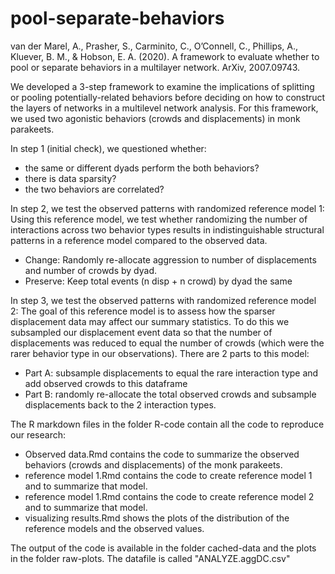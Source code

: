 # pool-separate-behaviors

van der Marel, A., Prasher, S., Carminito, C., O’Connell, C., Phillips, A., Kluever, B. M., & Hobson, E. A. (2020). A framework to evaluate whether to pool or separate behaviors in a multilayer network. ArXiv, 2007.09743. 

We developed a 3-step framework to examine the implications of splitting or pooling potentially-related behaviors before deciding on how to construct the layers of networks in a multilevel network analysis. For this framework, we used two agonistic behaviors (crowds and displacements) in monk parakeets. 

In step 1 (initial check), we questioned whether:
  - the same or different dyads perform the both behaviors?
  - there is data sparsity?
  - the two behaviors are correlated?

In step 2, we test the observed patterns with randomized reference model 1: Using this reference model, we test whether randomizing the number of interactions across two behavior types results in indistinguishable structural patterns in a reference model compared to the observed data.
  - Change: Randomly re-allocate aggression to number of displacements and number of crowds by dyad. 
  - Preserve: Keep total events (n disp + n crowd) by dyad the same

In step 3, we test the observed patterns with randomized reference model 2: The goal of this reference model is to assess how the sparser displacement data may affect our summary statistics. To do this we subsampled our displacement event data so that the number of displacements was reduced to equal the number of crowds (which were the rarer behavior type in our observations). There are 2 parts to this model:
- Part A: subsample displacements to equal the rare interaction type and add observed crowds to this dataframe
- Part B: randomly re-allocate the total observed crowds and subsample displacements back to the 2 interaction types.

The R markdown files in the folder R-code contain all the code to reproduce our research:
 - Observed data.Rmd contains the code to summarize the observed behaviors (crowds and displacements) of the monk parakeets. 
 - reference model 1.Rmd contains the code to create reference model 1 and to summarize that model. 
 - reference model 1.Rmd contains the code to create reference model 2 and to summarize that model. 
 - visualizing results.Rmd shows the plots of the distribution of the reference models and the observed values. 

The output of the code is available in the folder cached-data and the plots in the folder raw-plots. 
The datafile is called "ANALYZE.aggDC.csv"

